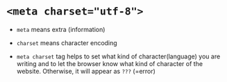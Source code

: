 # `<meta charset="utf-8">`

- `meta` means extra (information)

- `charset` means character encoding

- `meta charset` tag helps to set what kind of character(language) you are writing and to let the browser know what kind of character of the website. Otherwise, it will appear as `???` (=error)
